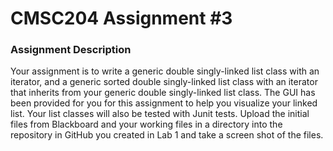 # CMSC204 Assignment #3

### Assignment Description
Your assignment is to write a generic double singly-linked list class with an iterator, and a generic sorted double singly-linked list class with an iterator that 
inherits from your generic double singly-linked list class. The GUI has been provided for you for this assignment to help you visualize your linked list. Your list classes 
will also be tested with Junit tests. Upload the initial files from Blackboard and your working files in a directory into the repository in GitHub you created in Lab 1 and take 
a screen shot of the files.
